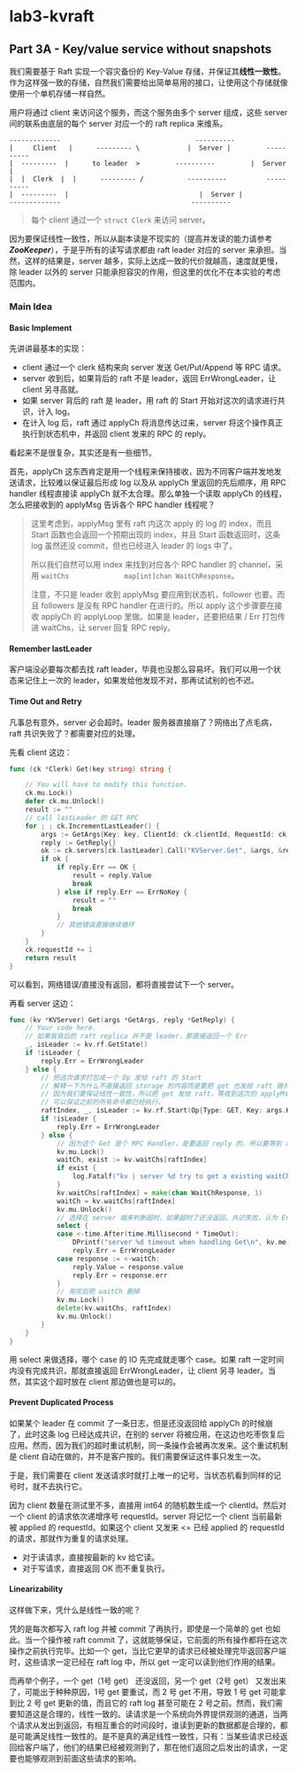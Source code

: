 # lab3-kvraft

## Part 3A - Key/value service without snapshots

我们需要基于 Raft 实现一个容灾备份的 Key-Value 存储，并保证其**线性一致性**。作为这样强一致的存储，自然我们需要给出简单易用的接口，让使用这个存储就像使用一个单机存储一样自然。

用户将通过 client 来访问这个服务，而这个服务由多个 server 组成，这些 server 间的联系由底层的每个 server 对应一个的 raft replica 来维系。

```
-------------                                  ----------         
|     Client   |      --------- \            |  Server |         ----------
|  ---------  |      to leader  >         ----------         |  Server |
|  |  Clerk  |  |      --------- /           ----------          ----------
|  ---------  |                                 |  Server |
-------------                                 ----------
```

> 每个 client 通过一个 `struct Clerk` 来访问 server。

因为要保证线性一致性，所以从副本读是不现实的（提高并发读的能力请参考 ***ZooKeeper***），于是乎所有的读写请求都由 raft leader 对应的 server 来承担。当然，这样的结果是，server 越多，实际上达成一致的代价就越高，速度就更慢，除 leader 以外的 server 只能承担容灾的作用，但这里的优化不在本实验的考虑范围内。

### Main Idea

#### Basic Implement

先讲讲最基本的实现：

+ client 通过一个 clerk 结构来向 server 发送 Get/Put/Append 等 RPC 请求。
+ server 收到后，如果背后的 raft 不是 leader，返回 ErrWrongLeader，让 client 另寻高就。
+ 如果 server 背后的 raft 是 leader，用 raft 的 Start 开始对这次的请求进行共识，计入 log。
+ 在计入 log 后，raft 通过 applyCh 将消息传达过来，server 将这个操作真正执行到状态机中，并返回 client 发来的 RPC 的 reply。

看起来不是很复杂，其实还是有一些细节。

首先，applyCh 这东西肯定是用一个线程来保持接收，因为不同客户端并发地发送请求，比较难以保证最后形成 log 以及从 applyCh 里返回的先后顺序，用 RPC handler 线程直接读 applyCh 就不太合理。那么单独一个读取 applyCh 的线程，怎么把接收到的 applyMsg 告诉各个 RPC handler 线程呢？

> 这里考虑到，applyMsg 里有 raft 内这次 apply 的 log 的 index，而且 Start 函数也会返回一个预期出现的 index，并且 Start 函数返回时，这条 log 虽然还没 commit，但也已经进入 leader 的 logs 中了。
>
> 所以我们自然可以用 index 来找到对应各个 RPC handler 的 channel，采用 `waitChs              map[int]chan WaitChResponse`。
>
> 注意，不只是 leader 收到 applyMsg 要应用到状态机，follower 也要。而且 followers 是没有 RPC handler 在进行的。所以 apply 这个步骤要在接收 applyCh 的 applyLoop 里做。如果是 leader，还要把结果 / Err 打包传进 waitChs，让 server 回复 RPC reply。

#### Remember lastLeader

客户端没必要每次都去找 raft leader，毕竟也没那么容易坏。我们可以用一个状态来记住上一次的 leader，如果发给他发现不对，那再试试别的也不迟。

#### Time Out  and Retry

凡事总有意外，server 必会超时。leader 服务器直接崩了？网络出了点毛病，raft 共识失败了？都需要对应的处理。

先看 client 这边：

```go
func (ck *Clerk) Get(key string) string {

	// You will have to modify this function.
	ck.mu.Lock()
	defer ck.mu.Unlock()
	result := ""
	// call lastLeader 的 GET RPC
	for ; ; ck.IncrementLastLeader() {
		args := GetArgs{Key: key, ClientId: ck.clientId, RequestId: ck.requestId}
		reply := GetReply{}
		ok := ck.servers[ck.lastLeader].Call("KVServer.Get", &args, &reply)
		if ok {
			if reply.Err == OK {
				result = reply.Value
				break
			} else if reply.Err == ErrNoKey {
				result = ""
				break
			}
			// 其他错误直接继续循环
		}
	}
	ck.requestId += 1
	return result
}
```

可以看到，网络错误/直接没有返回，都将直接尝试下一个 server。

再看 server 这边：

```go
func (kv *KVServer) Get(args *GetArgs, reply *GetReply) {
	// Your code here.
	// 如果我背后的 raft replica 并不是 leader，那直接返回一个 Err
	_, isLeader := kv.rf.GetState()
	if !isLeader {
		reply.Err = ErrWrongLeader
	} else {
		// 把这次请求打包成一个 Op 发给 raft 的 Start
		// 解释一下为什么不直接返回 storage 的内容而是要把 get 也发给 raft 做共识：
		// 因为我们要保证线性一致性，所以把 get 发给 raft，等收到这次的 applyMsg 后，
		// 可以保证之前的所有命令都已经执行。
		raftIndex, _, isLeader := kv.rf.Start(Op{Type: GET, Key: args.Key, ClientId: args.ClientId, RequestId: args.RequestId})
		if !isLeader {
			reply.Err = ErrWrongLeader
		} else {
			// 因为这个 Get 是个 RPC Handler，是要返回 reply 的，所以要等到 applyCh 传回关于这条指令的 msg 才行，建立以下通信机制
			kv.mu.Lock()
			waitCh, exist := kv.waitChs[raftIndex]
			if exist {
				log.Fatalf("kv | server %d try to get a existing waitCh\n", kv.me)
			}
			kv.waitChs[raftIndex] = make(chan WaitChResponse, 1)
			waitCh = kv.waitChs[raftIndex]
			kv.mu.Unlock()
			// 选择在 server 端来判断超时，如果超时了还没返回，共识失败，认为 ErrWrongLeader
			select {
			case <-time.After(time.Millisecond * TimeOut):
				DPrintf("server %d timeout when handling Get\n", kv.me)
				reply.Err = ErrWrongLeader
			case response := <-waitCh:
				reply.Value = response.value
				reply.Err = response.err
			}
			// 用完后把 waitCh 删掉
			kv.mu.Lock()
			delete(kv.waitChs, raftIndex)
			kv.mu.Unlock()
		}
	}
}
```

用 select 来做选择，哪个 case 的 IO 先完成就走哪个 case。如果 raft 一定时间内没有完成共识，那就直接返回 ErrWrongLeader，让 client 另寻 leader。当然，其实这个超时放在 client 那边做也是可以的。

#### Prevent Duplicated Process

如果某个 leader 在 commit 了一条日志，但是还没返回给 applyCh 的时候崩了，此时这条 log 已经达成共识，在别的 server 将被应用，在这边也吃枣恢复后应用。然而，因为我们的超时重试机制，同一条操作会被再次发来。这个重试机制是 client 自动在做的，并不是客户按的。我们需要保证这件事只发生一次。

于是，我们需要在 client 发送请求时就打上唯一的记号。当状态机看到同样的记号时，就不去执行它。

因为 client 数量在测试里不多，直接用 int64 的随机数生成一个 clientId。然后对一个 client 的请求依次递增序号 requestId。server 将记忆一个 client 当前最新被 applied 的 requestId。如果这个 client 又发来 <= 已经 applied 的 requestId 的请求，那就作为重复的请求处理。

+ 对于读请求，直接按最新的 kv 给它读。
+ 对于写请求，直接返回 OK 而不重复执行。

#### Linearizability

这样做下来，凭什么是线性一致的呢？

凭的是每次都写入 raft log 并被 commit 了再执行，即使是一个简单的 get 也如此。当一个操作被 raft commit 了，这就能够保证，它前面的所有操作都将在这次操作之前执行完毕。比如一个 get，当比它更早的请求已经被处理完毕返回客户端时，这些请求一定已经在 raft log 中，所以 get 一定可以读到他们作用的结果。

而再举个例子，一个 get（1号 get） 还没返回，另一个 get（2号 get） 又发出来了，可能出于种种原因，1号 get 要重试，而 2 号 get 不用，导致 1 号 get 可能拿到比 2 号 get 更新的值，而且它的 raft log 甚至可能在 2 号之前。然而，我们需要知道这是合理的，线性一致的。读请求是一个系统向外界提供观测的通道，当两个请求从发出到返回，有相互重合的时间段时，谁读到更新的数据都是合理的，都是可能满足线性一致性的。是不是真的满足线性一致性，只有：当某些请求已经返回给客户端了，他们的结果已经被观测到了，那在他们返回之后发出的请求，一定要也能够观测到前面这些请求的影响。